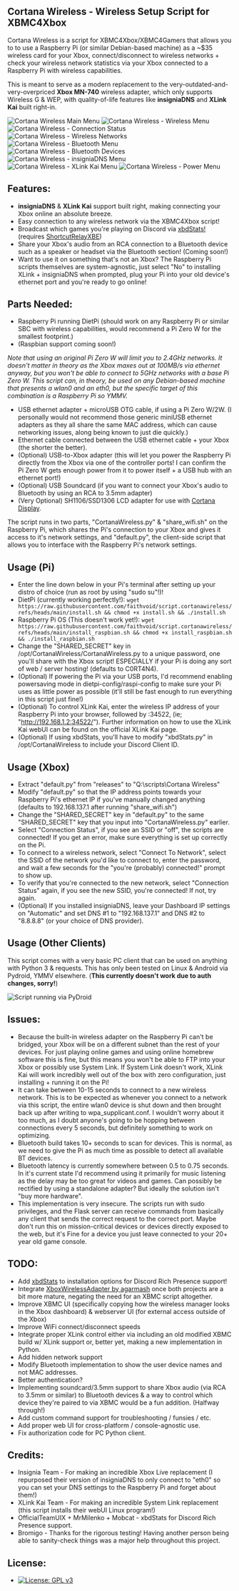 ## Cortana Wireless - Wireless Setup Script for XBMC4Xbox

Cortana Wireless is a script for XBMC4Xbox/XBMC4Gamers that allows you to to use a Raspberry Pi (or similar Debian-based machine) as a ~$35 wireless card for your Xbox, connect/disconnect to wireless networks + check your wireless network statistics via your Xbox connected to a Raspberry Pi with wireless capabilities. 

This is meant to serve as a modern replacement to the very-outdated-and-very-overpriced **Xbox MN-740** wireless adapter, which only supports Wireless G & WEP, with quality-of-life features like **insigniaDNS** and **XLink Kai** built right-in.

![Cortana Wireless Main Menu](/screenshots/1.png)
![Cortana Wireless - Wireless Menu](/screenshots/2.png) 
![Cortana Wireless - Connection Status](/screenshots/3.png)
![Cortana Wireless - Wireless Networks](/screenshots/4.png)
![Cortana Wireless - Bluetooth Menu](/screenshots/5.png)
![Cortana Wireless - Bluetooth Devices](/screenshots/6.png)
![Cortana Wireless - insigniaDNS Menu](/screenshots/7.png)
![Cortana Wireless - XLink Kai Menu](/screenshots/8.png)
![Cortana Wireless - Power Menu](/screenshots/9.png)

## Features:
- **insigniaDNS** & **XLink Kai** support built right, making connecting your Xbox online an absolute breeze. 
- Easy connection to any wireless network via the XBMC4Xbox script!
- Broadcast which games you're playing on Discord via [xbdStats!](https://github.com/MrMilenko/xbdStats) (requires [ShortcutRelayXBE](https://github.com/OfficialTeamUIX/ShortcutRelayXBE))
- Share your Xbox's audio from an RCA connection to a Bluetooth device such as a speaker or headset via the Bluetooth section! (Coming soon!)
- Want to use it on something that's not an Xbox? The Raspberry Pi scripts themselves are system-agnostic, just select "No" to installing XLink + insigniaDNS when prompted, plug your Pi into your old device's ethernet port and you're ready to go online!

## Parts Needed:
- Raspberry Pi running DietPi (should work on any Raspberry Pi or similar SBC with wireless capabilities, would recommend a Pi Zero W for the smallest footprint.)
- (Raspbian support coming soon!)

*Note that using an original Pi Zero W will limit you to 2.4GHz networks. It doesn't matter in theory as the Xbox maxes out at 100MB/s via ethernet anyway, but you won't be able to connect to 5GHz networks with a base Pi Zero W. This script can, in theory, be used on any Debian-based machine that presents a wlan0 and an eth0, but the specific target of this combination is a Raspberry Pi so YMMV.*

- USB ethernet adapter + microUSB OTG cable, if using a Pi Zero W/2W. (I personally would not recommend those generic miniUSB ethernet adapters as they all share the same MAC address, which can cause networking issues, along being known to just die quickly.)
- Ethernet cable connected between the USB ethernet cable + your Xbox (the shorter the better).
- (Optional) USB-to-Xbox adapter (this will let you power the Raspberry Pi directly from the Xbox via one of the controller ports! I can confirm the Pi Zero W gets enough power from it to power itself + a USB hub with an ethernet port!)
- (Optional) USB Soundcard (if you want to connect your Xbox's audio to Bluetooth by using an RCA to 3.5mm adapter)
- (Very Optional) SH1106/SSD1306 LCD adapter for use with [Cortana Display](https://github.com/faithvoid/script.cortanadisplay).

The script runs in two parts, "CortanaWireless.py" & "share_wifi.sh" on the Raspberry Pi, which shares the Pi's connection to your Xbox and gives it access to it's network settings, and "default.py", the client-side script that allows you to interface with the Raspberry Pi's network settings. 

## Usage (Pi)
- Enter the line down below in your Pi's terminal after setting up your distro of choice (run as root by using "sudo su"!)!
- DietPi (currently working perfectly!): ``` wget https://raw.githubusercontent.com/faithvoid/script.cortanawireless/refs/heads/main/install.sh && chmod +x install.sh && ./install.sh ```
- Raspberry Pi OS (This doesn't work yet!): ``` wget https://raw.githubusercontent.com/faithvoid/script.cortanawireless/refs/heads/main/install_raspbian.sh && chmod +x install_raspbian.sh && ./install_raspbian.sh ```
- Change the "SHARED_SECRET" key in /opt/CortanaWireless/CortanaWireless.py to a unique password, one you'll share with the Xbox script! ESPECIALLY if your Pi is doing any sort of web / server hosting! (defaults to C0RT4N4).
- (Optional) If powering the Pi via your USB ports, I'd recommend enabling powersaving mode in dietpi-config/raspi-config to make sure your Pi uses as little power as possible (it'll still be fast enough to run everything in this script just fine!)
- (Optional) To control XLink Kai, enter the wireless IP address of your Raspberry Pi into your browser, followed by :34522, (ie; "http://192.168.1.2:34522/"). Further information on how to use the XLink Kai webUI can be found on the official XLink Kai page.
- (Optional) If using xbdStats, you'll have to modify "xbdStats.py" in /opt/CortanaWireless to include your Discord Client ID.

 
## Usage (Xbox)
- Extract "default.py" from "releases" to "Q:\scripts\Cortana Wireless"
- Modify "default.py" so that the IP address points towards your Raspberry Pi's ethernet IP if you've manually changed anything (defaults to 192.168.137.1 after running "share_wifi.sh")
- Change the "SHARED_SECRET" key in "default.py" to the same "SHARED_SECRET" key that you input into "CortanaWireless.py" earlier.
- Select "Connection Status", if you see an SSID or "off", the scripts are connected! If you get an error, make sure everything is set up correctly on the Pi.
- To connect to a wireless network, select "Connect To Network", select the SSID of the network you'd like to connect to, enter the password, and wait a few seconds for the "you're (probably) connected!" prompt to show up.
- To verify that you're connected to the new network, select "Connection Status" again, if you see the new SSID, you're connected! If not, try again.
- (Optional) If you installed insigniaDNS, leave your Dashboard IP settings on "Automatic" and set DNS #1 to "192.168.137.1" and DNS #2 to "8.8.8.8" (or your choice of DNS provider).

## Usage (Other Clients)
This script comes with a very basic PC client that can be used on anything with Python 3 & requests. This has only been tested on Linux & Android via Pydroid, YMMV elsewhere. (**This currently doesn't work due to auth changes, sorry!**)

![Script running via PyDroid](https://github.com/user-attachments/assets/a7ce42d6-6513-4476-a60d-7d57258fe169)


## Issues:
- Because the built-in wireless adapter on the Raspberry Pi can't be bridged, your Xbox will be on a different subnet than the rest of your devices. For just playing online games and using online homebrew software this is fine, but this means you won't be able to FTP into your Xbox or possibly use System Link. If System Link doesn't work, XLink Kai will work incredibly well out of the box with zero configuration, just installing + running it on the Pi!
- It can take between 10-15 seconds to connect to a new wireless network. This is to be expected as whenever you connect to a network via this script, the entire wlan0 device is shut down and then brought back up after writing to wpa_supplicant.conf. I wouldn't worry about it too much, as I doubt anyone's going to be hopping between connections every 5 seconds, but definitely something to work on optimizing.
- Bluetooth build takes 10+ seconds to scan for devices. This is normal, as we need to give the Pi as much time as possible to detect all available BT devices.
- Bluetooth latency is currently somewhere between 0.5 to 0.75 seconds. In it's current state I'd recommend using it primarily for music listening as the delay may be too great for videos and games. Can possibly be rectified by using a standalone adapter? But ideally the solution isn't "buy more hardware".
- This implementation is very insecure. The scripts run with sudo privileges, and the Flask server can receive commands from basically any client that sends the correct request to the correct port. Maybe don't run this on mission-critical devices or devices directly exposed to the web, but it's Fine for a device you just leave connected to your 20+ year old game console.

## TODO:
- Add [xbdStats](https://github.com/MrMilenko/xbdStats) to installation options  for Discord Rich Presence support!
- Integrate [XboxWirelessAdapter by agarmash](https://github.com/agarmash/XboxWirelessAdapter) once both projects are a bit more mature, negating the need for an XBMC script altogether.
- Improve XBMC UI (specifically copying how the wireless manager looks in the Xbox dashboard) & webserver UI (for external access outside of the Xbox)
- Improve WiFi connect/disconnect speeds
- Integrate proper XLink control either via including an old modified XBMC build w/ XLink support or, better yet, making a new implementation in Python. 
- Add hidden network support
- Modify Bluetooth implementation to show the user device names and not MAC addresses.
- Better authentication?
- Implementing soundcard/3.5mm support to share Xbox audio (via RCA to 3.5mm or similar) to Bluetooth devices & a way to control which device they're paired to via XBMC would be a fun addition. (Halfway through!)
- Add custom command support for troubleshooting / funsies / etc.
- Add proper web UI for cross-platform / console-agnostic use.
- Fix authorization code for PC Python client.

## Credits:
- Insignia Team - For making an incredible Xbox Live replacement (I repurposed their version of insigniaDNS to only connect to "eth0" so you can set your DNS settings to the Raspberry Pi and forget about them!)
- XLink Kai Team - For making an incredible System Link replacement (this script installs their webUI Linux program!)
- OfficialTeamUIX + MrMilenko + Mobcat - xbdStats for Discord Rich Presence support.
- Bromigo - Thanks for the rigorous testing! Having another person being able to sanity-check things was a major help throughout this project.

## License:
- [![License: GPL v3](https://img.shields.io/badge/License-GPLv3-blue.svg)](https://www.gnu.org/licenses/gpl-3.0)


